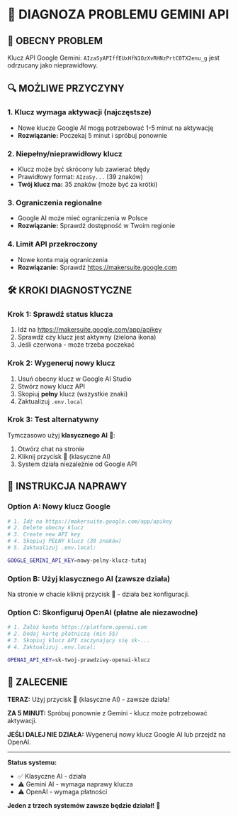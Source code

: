 # 🔧 DIAGNOZA PROBLEMU GEMINI API

## 🚨 OBECNY PROBLEM
Klucz API Google Gemini: `AIzaSyAPIffEUxHfN1OzXvRHNzPrtC0TX2enu_g` jest odrzucany jako nieprawidłowy.

## 🔍 MOŻLIWE PRZYCZYNY

### 1. **Klucz wymaga aktywacji (najczęstsze)**
- Nowe klucze Google AI mogą potrzebować 1-5 minut na aktywację
- **Rozwiązanie:** Poczekaj 5 minut i spróbuj ponownie

### 2. **Niepełny/nieprawidłowy klucz**
- Klucz może być skrócony lub zawierać błędy
- Prawidłowy format: `AIzaSy...` (39 znaków)  
- **Twój klucz ma:** 35 znaków (może być za krótki)

### 3. **Ograniczenia regionalne**
- Google AI może mieć ograniczenia w Polsce
- **Rozwiązanie:** Sprawdź dostępność w Twoim regionie

### 4. **Limit API przekroczony**
- Nowe konta mają ograniczenia
- **Rozwiązanie:** Sprawdź https://makersuite.google.com

## 🛠️ KROKI DIAGNOSTYCZNE

### Krok 1: Sprawdź status klucza
1. Idź na https://makersuite.google.com/app/apikey
2. Sprawdź czy klucz jest aktywny (zielona ikona)
3. Jeśli czerwona - może trzeba poczekać

### Krok 2: Wygeneruj nowy klucz  
1. Usuń obecny klucz w Google AI Studio
2. Stwórz nowy klucz API
3. Skopiuj **pełny** klucz (wszystkie znaki)
4. Zaktualizuj `.env.local`

### Krok 3: Test alternatywny
Tymczasowo użyj **klasycznego AI** 🔧:
1. Otwórz chat na stronie
2. Kliknij przycisk 🔧 (klasyczne AI)
3. System działa niezależnie od Google API

## 📝 INSTRUKCJA NAPRAWY

### Option A: Nowy klucz Google
```bash
# 1. Idź na https://makersuite.google.com/app/apikey
# 2. Delete obecny klucz
# 3. Create new API key
# 4. Skopiuj PEŁNY klucz (39 znaków)
# 5. Zaktualizuj .env.local:

GOOGLE_GEMINI_API_KEY=nowy-pelny-klucz-tutaj
```

### Option B: Użyj klasycznego AI (zawsze działa)
Na stronie w chacie kliknij przycisk 🔧 - działa bez konfiguracji.

### Option C: Skonfiguruj OpenAI (płatne ale niezawodne)
```bash
# 1. Załóż konto https://platform.openai.com  
# 2. Dodaj kartę płatniczą (min 5$)
# 3. Skopiuj klucz API zaczynający się sk-...
# 4. Zaktualizuj .env.local:

OPENAI_API_KEY=sk-twoj-prawdziwy-openai-klucz
```

## 🎯 ZALECENIE

**TERAZ:** Użyj przycisk 🔧 (klasyczne AI) - zawsze działa!

**ZA 5 MINUT:** Spróbuj ponownie z Gemini - klucz może potrzebować aktywacji.

**JEŚLI DALEJ NIE DZIAŁA:** Wygeneruj nowy klucz Google AI lub przejdź na OpenAI.

---

**Status systemu:**
- ✅ Klasyczne AI - działa
- ⚠️ Gemini AI - wymaga naprawy klucza  
- ⚠️ OpenAI - wymaga płatności

**Jeden z trzech systemów zawsze będzie działał!** 🚀